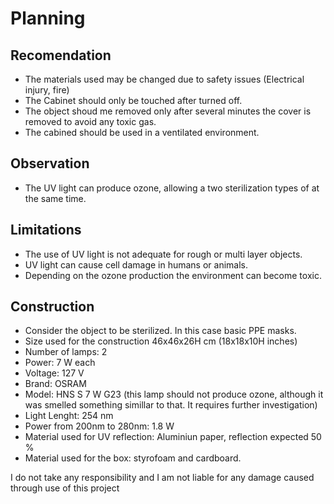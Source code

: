 # Planning

## Recomendation
- The materials used may be changed due to safety issues (Electrical injury, fire)
- The Cabinet should only be touched after turned off.
- The object shoud me removed only after several minutes the cover is removed to avoid any toxic gas.
- The cabined should be used in a ventilated environment.

## Observation
- The UV light can produce ozone, allowing a two sterilization types of  at the same time.

## Limitations
- The use of UV light is not adequate for rough or multi layer objects.
- UV light can cause cell damage in humans or animals.
- Depending on the ozone production the environment can become toxic.

## Construction
- Consider the object to be sterilized. In this case basic PPE masks.
- Size used for the construction 46x46x26H cm (18x18x10H inches)
- Number of lamps: 2
- Power: 7 W each
- Voltage: 127 V
- Brand: OSRAM
- Model: HNS S 7 W G23 (this lamp should not produce ozone, although it was smelled something simillar to that. It requires further investigation)
- Light Lenght: 254 nm
- Power from 200nm to 280nm: 1.8 W
- Material used for UV reflection: Aluminiun paper, reflection expected 50 %
- Material used for the box: styrofoam and cardboard.

I do not take any responsibility and I am not liable for any damage caused through use of this project
